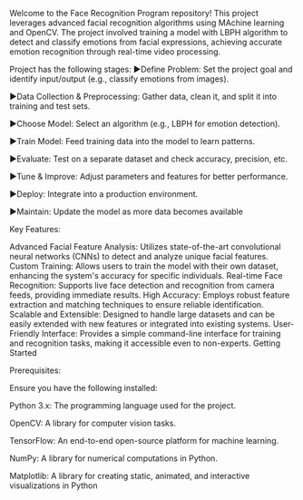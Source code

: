 Welcome to the Face Recognition Program repository! This project leverages advanced facial recognition algorithms using MAchine learning and OpenCV. The project involved training a model with LBPH algorithm to detect and classify emotions from facial expressions, achieving accurate emotion recognition through real-time video processing.

Project has the following stages:
▶️Define Problem: Set the project goal and identify input/output (e.g., classify emotions from images).

▶️Data Collection & Preprocessing: Gather data, clean it, and split it into training and test sets.

▶️Choose Model: Select an algorithm (e.g., LBPH for emotion detection).

▶️Train Model: Feed training data into the model to learn patterns.

▶️Evaluate: Test on a separate dataset and check accuracy, precision, etc.

▶️Tune & Improve: Adjust parameters and features for better performance.

▶️Deploy: Integrate into a production environment.

▶️Maintain: Update the model as more data becomes available


Key Features:

Advanced Facial Feature Analysis: Utilizes state-of-the-art convolutional neural networks (CNNs) to detect and analyze unique facial features.
Custom Training: Allows users to train the model with their own dataset, enhancing the system's accuracy for specific individuals.
Real-time Face Recognition: Supports live face detection and recognition from camera feeds, providing immediate results.
High Accuracy: Employs robust feature extraction and matching techniques to ensure reliable identification.
Scalable and Extensible: Designed to handle large datasets and can be easily extended with new features or integrated into existing systems.
User-Friendly Interface: Provides a simple command-line interface for training and recognition tasks, making it accessible even to non-experts.
Getting Started

Prerequisites:

Ensure you have the following installed:

Python 3.x: The programming language used for the project.


OpenCV: A library for computer vision tasks.


TensorFlow: An end-to-end open-source platform for machine learning.


NumPy: A library for numerical computations in Python.


Matplotlib: A library for creating static, animated, and interactive visualizations in Python
